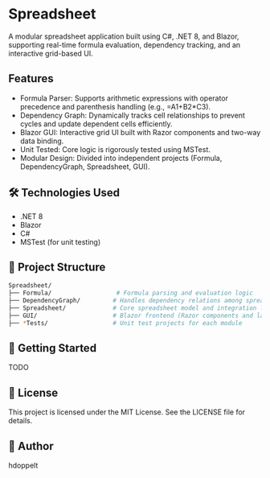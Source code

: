 # Spreadsheet

A modular spreadsheet application built using C#, .NET 8, and Blazor, supporting real-time formula evaluation, dependency tracking, and an interactive grid-based UI.

## Features
- Formula Parser: Supports arithmetic expressions with operator precedence and parenthesis handling (e.g., =A1+B2*C3).
- Dependency Graph: Dynamically tracks cell relationships to prevent cycles and update dependent cells efficiently.
- Blazor GUI: Interactive grid UI built with Razor components and two-way data binding.
- Unit Tested: Core logic is rigorously tested using MSTest.
- Modular Design: Divided into independent projects (Formula, DependencyGraph, Spreadsheet, GUI).

## 🛠️ Technologies Used
- .NET 8
- Blazor
- C#
- MSTest (for unit testing)

## 📁 Project Structure
```bash
Spreadsheet/
├── Formula/                  # Formula parsing and evaluation logic
├── DependencyGraph/         # Handles dependency relations among spreadsheet cells
├── Spreadsheet/             # Core spreadsheet model and integration logic
├── GUI/                     # Blazor frontend (Razor components and layout)
├── *Tests/                  # Unit test projects for each module
```

## 🚀 Getting Started
TODO

## 📄 License
This project is licensed under the MIT License. See the LICENSE file for details.

## 👤 Author
hdoppelt
